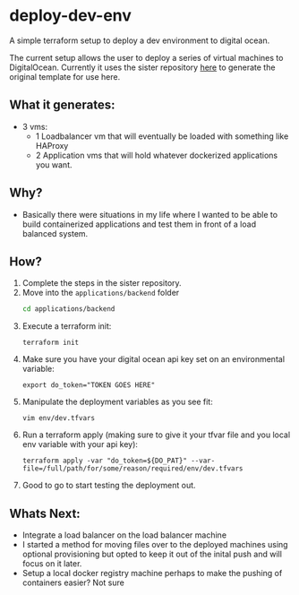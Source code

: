 # deploy-dev-env
A simple terraform setup to deploy a dev environment to digital ocean. 

The current setup allows the user to deploy a series of virtual machines to DigitalOcean. Currently it uses the sister repository [here](https://github.com/KaminFay/base-deploy-image-generation) to generate the original template for use here.

## What it generates:
- 3 vms:
    - 1 Loadbalancer vm that will eventually be loaded with something like HAProxy
    - 2 Application vms that will hold whatever dockerized applications you want.

## Why?

- Basically there were situations in my life where I wanted to be able to build containerized applications and test them in front of a load balanced system.

## How?
1. Complete the steps in the sister repository.
2. Move into the `applications/backend` folder
    ```bash
    cd applications/backend
    ```
3. Execute a terraform init:
    ```
    terraform init
    ```
4. Make sure you have your digital ocean api key set on an environmental variable:
    ```
    export do_token="TOKEN GOES HERE"
    ```
5. Manipulate the deployment variables as you see fit:
    ```
    vim env/dev.tfvars
    ```
6. Run a terraform apply (making sure to give it your tfvar file and you local env variable with your api key):
    ```
    terraform apply -var "do_token=${DO_PAT}" --var-file=/full/path/for/some/reason/required/env/dev.tfvars
    ```
7. Good to go to start testing the deployment out.

## Whats Next:
- Integrate a load balancer on the load balancer machine
- I started a method for moving files over to the deployed machines using optional provisioning but opted to keep it out of the inital push and will focus on it later.
- Setup a local docker registry machine perhaps to make the pushing of containers easier? Not sure